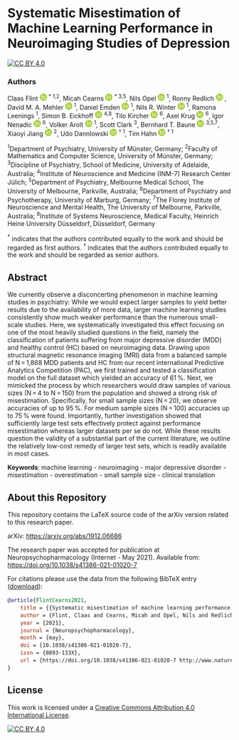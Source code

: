 Systematic Misestimation of Machine Learning Performance in Neuroimaging Studies of Depression
==============================================================================================
[![CC BY 4.0][cc-by-shield]][cc-by]

### Authors

Claas Flint [![ORCID](ORCIDiD_icon16x16.png)](https://orcid.org/0000-0001-5164-8227) <sup>&ast;&nbsp;1,2</sup>, Micah
Cearns [![ORCID](ORCIDiD_icon16x16.png)](https://orcid.org/0000-0002-3353-8566) <sup>&ast;&nbsp;3,5</sup>, Nils
Opel [![ORCID](ORCIDiD_icon16x16.png)](https://orcid.org/0000-0003-4749-3298) <sup>1</sup>, Ronny
Redlich [![ORCID](ORCIDiD_icon16x16.png)](https://orcid.org/0000-0002-7018-4525) <sup1></sup>, David M. A.
Mehler [![ORCID](ORCIDiD_icon16x16.png)](https://orcid.org/0000-0001-6587-2617) <sup>1</sup>, Daniel
Emden [![ORCID](ORCIDiD_icon16x16.png)](https://orcid.org/0000-0001-7459-6634) <sup>1</sup>, Nils R.
Winter [![ORCID](ORCIDiD_icon16x16.png)](https://orcid.org/0000-0002-6241-1492) <sup>1</sup>, Ramona Leenings <sup>
1</sup>, Simon B. Eickhoff [![ORCID](ORCIDiD_icon16x16.png)](https://orcid.org/0000-0001-6363-2759) <sup>4,8</sup>, Tilo
Kircher [![ORCID](ORCIDiD_icon16x16.png)](https://orcid.org/0000-0002-2514-2625) <sup>6</sup>, Axel
Krug [![ORCID](ORCIDiD_icon16x16.png)](https://orcid.org/0000-0002-0564-2497) <sup>6</sup>, Igor
Nenadic [![ORCID](ORCIDiD_icon16x16.png)](https://orcid.org/0000-0002-0749-7473) <sup>6</sup>, Volker
Arolt [![ORCID](ORCIDiD_icon16x16.png)](https://orcid.org/0000-0002-2445-9778) <sup>1</sup>, Scott Clark <sup>3</sup>,
Bernhard T. Baune [![ORCID](ORCIDiD_icon16x16.png)](https://orcid.org/0000-0001-6548-426X) <sup>3,5,7</sup>, Xiaoyi
Jiang [![ORCID](ORCIDiD_icon16x16.png)](https://orcid.org/0000-0001-7678-9528) <sup>2</sup>, Udo
Dannlowski [![ORCID](ORCIDiD_icon16x16.png)](https://orcid.org/0000-0002-0623-3759) <sup>&dagger;&nbsp;1</sup>, Tim
Hahn [![ORCID](ORCIDiD_icon16x16.png)](https://orcid.org/0000-0002-8929-4134) <sup>&dagger;&nbsp;1</sup>

<sup>1</sup>Department of Psychiatry, University of Münster, Germany;
<sup>2</sup>Faculty of Mathematics and Computer Science, University of Münster, Germany;
<sup>3</sup>Discipline of Psychiatry, School of Medicine, University of Adelaide, Australia;
<sup>4</sup>Institute of Neuroscience and Medicine (INM-7) Research Center Jülich;
<sup>5</sup>Department of Psychiatry, Melbourne Medical School, The University of Melbourne, Parkville, Australia;
<sup>6</sup>Department of Psychiatry and Psychotherapy, University of Marburg, Germany;
<sup>7</sup>The Florey Institute of Neuroscience and Mental Health, The University of Melbourne, Parkville, Australia;
<sup>8</sup>Institute of Systems Neuroscience, Medical Faculty, Heinrich Heine University Düsseldorf, Düsseldorf,
Germany

<sup>&ast;</sup>&nbsp;indicates that the authors contributed equally to the work and should be regarded as first authors.
<sup>&dagger;</sup>&nbsp;indicates that the authors contributed equally to the work and should be regarded as senior authors.

Abstract
--------
We currently observe a disconcerting phenomenon in machine learning studies in psychiatry: While we would expect larger
samples to yield better results due to the availability of more data, larger machine learning studies consistently show
much weaker performance than the numerous small-scale studies. Here, we systematically investigated this effect focusing
on one of the most heavily studied questions in the field, namely the classification of patients suffering from major
depressive disorder (MDD) and healthy control (HC) based on neuroimaging data. Drawing upon structural magnetic
resonance imaging (MRI) data from a balanced sample of N&#8239;=&#8239;1,868 MDD patients and HC from our recent
international Predictive Analytics Competition (PAC), we first trained and tested a classification model on the full
dataset which yielded an accuracy of 61&#8239;%. Next, we mimicked the process by which researchers would draw samples
of various sizes (N&#8239;=&#8239;4 to N&#8239;=&#8239;150) from the population and showed a strong risk of
misestimation. Specifically, for small sample sizes (N&#8239;=&#8239;20), we observe accuracies of up to 95&#8239;%. For
medium sample sizes (N&#8239;=&#8239;100) accuracies up to 75&#8239;% were found. Importantly, further investigation
showed that sufficiently large test sets effectively protect against performance misestimation whereas larger datasets
per se do not. While these results question the validity of a substantial part of the current literature, we outline the
relatively low-cost remedy of larger test sets, which is readily available in most cases.

**Keywords**: machine learning - neuroimaging - major depressive disorder - misestimation - overestimation - small
sample size - clinical translation

About this Repository
---------------------
This repository contains the LaTeX source code of the arXiv version related to this research paper.

arXiv: https://arxiv.org/abs/1912.06686

The research paper was accepted for publication at Neuropsychopharmacology (Internet - May 2021). Available
from: https://doi.org/10.1038/s41386-021-01020-7

For citations please use the data from the following BibTeX
entry ([download](https://gitcdn.link/repo/cl445/misestimation_of_ml_performance_in_imaging_studies_of_mdd_preprint/main/flint_cearns_2021.bib)):

```bibtex
@article{FlintCearns2021,
    title = {{Systematic misestimation of machine learning performance in neuroimaging studies of depression}},
    author = {Flint, Claas and Cearns, Micah and Opel, Nils and Redlich, Ronny and Mehler, David M A and Emden, Daniel and Winter, Nils R and Leenings, Ramona and Eickhoff, Simon B and Kircher, Tilo and Krug, Axel and Nenadic, Igor and Arolt, Volker and Clark, Scott and Baune, Bernhard T and Jiang, Xiaoyi and Dannlowski, Udo and Hahn, Tim},
    year = {2021},
    journal = {Neuropsychopharmacology},
    month = {may},
    doi = {10.1038/s41386-021-01020-7},
    issn = {0893-133X},
    url = {https://doi.org/10.1038/s41386-021-01020-7 http://www.nature.com/articles/s41386-021-01020-7}
}
```

## License

This work is licensed under a
[Creative Commons Attribution 4.0 International License][cc-by].

[![CC BY 4.0][cc-by-image]][cc-by]

[cc-by]: http://creativecommons.org/licenses/by/4.0/

[cc-by-image]: https://i.creativecommons.org/l/by/4.0/88x31.png

[cc-by-shield]: https://img.shields.io/badge/License-CC%20BY%204.0-lightgrey.svg
